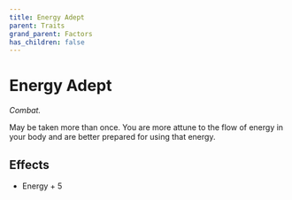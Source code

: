 ```yaml
---
title: Energy Adept
parent: Traits
grand_parent: Factors
has_children: false
---
```


# Energy Adept

*Combat.*

May be taken more than once. You are more attune to the flow of energy in your body and are better prepared for using that energy.

## Effects

* Energy + 5
